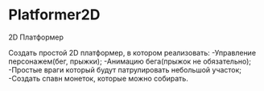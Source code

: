 # Platformer2D
2D Платформер


Создать простой 2D платформер, в котором реализовать:
-Управление персонажем(бег, прыжки);
-Анимацию бега(прыжок не обязательно);
-Простые враги который будут патрулировать небольшой участок;
-Создать спавн монеток, которые можно собирать.

